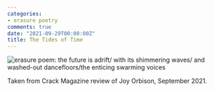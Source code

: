 ```yaml
---
categories:
- erasure poetry
comments: true
date: "2021-09-29T00:00:00Z"
title: The Tides of Time
---
```

<img src="https://www.davidralphlewis.co.uk/assets/images/articles/2021/tidal.jpeg" alt="erasure poem: the future is adrift/ with its shimmering waves/ and washed-out dancefloors/the enticing swarming voices" title="Running out of patience with the sharpie kinda worked out" class="responsive"><br>

Taken from Crack Magazine review of Joy Orbison, September 2021.

